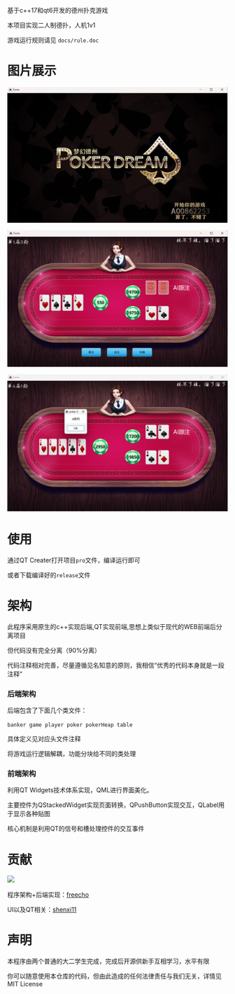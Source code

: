 
基于c++17和qt6开发的德州扑克游戏

本项目实现二人制德扑，人机1v1

游戏运行规则请见 `docs/rule.doc`

# 图片展示
![首页图片](images/shouye.png)

![运行图片1](images/runtime1.png)

![运行图片2](images/runtime2.png)

# 使用
通过QT Creater打开项目`pro`文件，编译运行即可

或者下载编译好的`release`文件

# 架构
此程序采用原生的c++实现后端,QT实现前端,思想上类似于现代的WEB前端后分离项目

但代码没有完全分离（90%分离）

代码注释相对完善，尽量遵循见名知意的原则，我相信“优秀的代码本身就是一段注释”

### 后端架构
后端包含了下面几个类文件：

`banker game player poker pokerHeap table`

具体定义见对应头文件注释

将游戏运行逻辑解耦，功能分块给不同的类处理

### 前端架构
利用QT Widgets技术体系实现，QML进行界面美化。

主要控件为QStackedWidget实现页面转换，QPushButton实现交互，QLabel用于显示各种贴图

核心机制是利用QT的信号和槽处理控件的交互事件

# 贡献
<a href="https://github.com/freecho/Texas-hold-em-Poker/graphs/contributors">
  <img src="https://contrib.rocks/image?repo=freecho/Texas-hold-em-Poker" />
</a>

程序架构+后端实现：[freecho](https://github.com/2507544221)

UI以及QT相关：[shenxi11](https://github.com/shenxi11)

# 声明
本程序由两个普通的大二学生完成，完成后开源供新手互相学习，水平有限

你可以随意使用本仓库的代码，但由此造成的任何法律责任与我们无关，详情见MIT License
